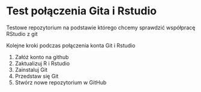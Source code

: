# Test połączenia Gita i Rstudio

Testowe repozytorium na podstawie którego chcemy sprawdzić współpracę RStudio z git

Kolejne kroki podczas połączenia konta Git i Rstudio

1.  Załóż konto na github
2.  Zaktualizuj R i Rstudio
3.  Zainstaluj Git
4.  Przedstaw się Git
5.  Stwórz nowe repozytorium w GitHub
